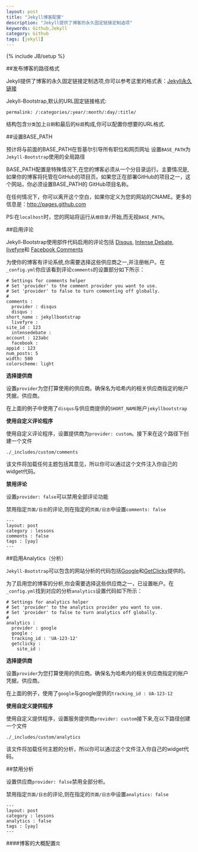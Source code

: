 ```yaml
---
layout: post
title: "Jekyll博客配置"
description: "Jekyll提供了博客的永久固定链接定制选项"
keywords: Github,Jekyll
category: Github
tags: [jekyll]
---
```

{% include JB/setup %}

##发布博客的路径格式

Jekyll提供了博客的永久固定链接定制选项,你可以参考这里的格式表：[Jekyll永久链接](https://github.com/mojombo/jekyll/wiki/Permalinks)

Jekyll-Bootstrap,默认的URL固定链接格式:

	permalink: /:categories/:year/:month/:day/:title/

结构包含`分类`加上`日期`和最后的`标题`构成,你可以配置你想要的URL格式.

##设置BASE_PATH

预计将与前面的BASE_PATH在哲基尔引导所有职位和网页网址
设置`BASE_PATH`为`Jekyll-Bootstrap`使用的全局路径

BASE_PATH配置是特殊情况下,在您的博客必须从一个分目录运行。主要情况是,如果你的博客将托管在GitHub的项目页。如果您正在部署GitHub的项目之一，这个网站，你必须设置BASE_PATH的 GitHub项目名称。

在任何情况下，你可以离开这个空白，如果你定义为您的网站的CNAME。更多的信息是：http://pages.github.com

PS:在`localhost`时，您的网站将运行从`根目录/`开始,而无视`BASE_PATH`。

##启用评论

Jekyll-Bootstrap使用部件代码启用的评论包括 [Disqus](http://disqus.com/), [Intense Debate](http://intensedebate.com/), [livefyre](http://www.livefyre.com/)和 [Facebook Comments](https://developers.facebook.com/docs/reference/plugins/comments/)

为使你的博客有评论系统,你需要选择这些供应商之一,并注册帐户。在`_config.yml`你应该看到评论`comments`的设置部分如下所示：

	# Settings for comments helper
	# Set 'provider' to the comment provider you want to use.
	# Set 'provider' to false to turn commenting off globally.
	#
	comments :
	  provider : disqus
	  disqus :
    short_name : jekyllbootstrap
	  livefyre :
    site_id : 123
	  intensedebate :
    account : 123abc
	  facebook :
    appid : 123
    num_posts: 5
    width: 580
    colorscheme: light    

**选择提供商**

设置`provider`为您打算使用的供应商。确保名为哈希内的相关供应商指定的帐户凭据，供应商。

在上面的例子中使用了`disqus`与供应商提供的`SHORT_NAME`帐户`jekyllbootstrap`

**使用自定义评论程序**

使用自定义评论程序，设置提供商为`provider: custom`。接下来在这个路径下创建一个文件

	./_includes/custom/comments
	
该文件将加载任何主题包括其意见，所以你可以通过这个文件注入你自己的widget代码。

**禁用评论**

设置`provider: false`可以禁用全部评论功能

禁用指定`页面/日志`的评论,则在指定的`页面/日志`中设置`comments: false`

	--- 
	layout: post
	category : lessons
	comments : false
	tags : [yay]
	---

##启用Analytics（分析）

`Jekyll-Bootstrap`可以包含的网站分析的代码包括[Google](http://google.com/analytics)和[GetClicky](http://getclicky.com/)提供的。

为了启用您的博客的分析,你会需要选择这些供应商之一，已设置帐户。在`_config.yml`找到对应的分析`analytics`设置代码如下所示：


	# Settings for analytics helper
	# Set 'provider' to the analytics provider you want to use.
	# Set 'provider' to false to turn analytics off globally.
	#        
	analytics :
	  provider : google
	  google : 
      tracking_id : 'UA-123-12'
	  getclicky :
	    site_id :
**选择提供商**

设置`provider`为您打算使用的供应商。确保名为哈希内的相关供应商指定的帐户凭据，供应商。

在上面的例子，使用了`google`与google提供的`tracking_id : UA-123-12`

**使用自定义提供程序**

使用自定义提供程序，设置服务提供商`provider: custom`接下来,在以下路径创建一个文件

	./_includes/custom/analytics

该文件将加载任何主题的分析，所以你可以通过这个文件注入你自己的widget代码。

##禁用分析

设置供应商`provider: false`禁用全部分析。

禁用指定`页面/日志`的评论,则在指定的`页面/日志`中设置`analytics: false`

	---
	layout: post
	category : lessons
	analytics : false
	tags : [yay]
	---

####博客的大概配置`完`